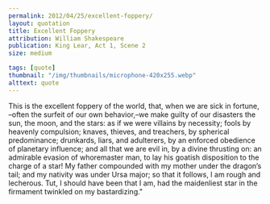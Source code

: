```yaml
---
permalink: 2012/04/25/excellent-foppery/
layout: quotation
title: Excellent Foppery
attribution: William Shakespeare
publication: King Lear, Act 1, Scene 2
size: medium

tags: [quote]
thumbnail: "/img/thumbnails/microphone-420x255.webp"
alttext: quote
---
```


This is the excellent foppery of the world, that, when we are sick in fortune, –often the surfeit of our own behavior,–we make
guilty of our disasters the sun, the moon, and the stars: as if we were villains by necessity; fools by heavenly compulsion;
knaves, thieves, and treachers, by spherical predominance; drunkards, liars, and adulterers, by an enforced obedience of
planetary influence; and all that we are evil in, by a divine thrusting on: an admirable evasion of whoremaster man, to
lay his goatish disposition to the charge of a star! My father compounded with my mother under the dragon’s tail; and my
nativity was under Ursa major; so that it follows, I am rough and lecherous. Tut, I should have been that I am, had
the maidenliest star in the firmament twinkled on my bastardizing."
